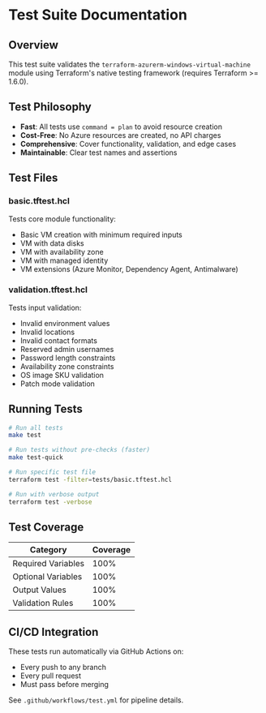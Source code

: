 # Test Suite Documentation

## Overview

This test suite validates the `terraform-azurerm-windows-virtual-machine` module using Terraform's native testing framework (requires Terraform >= 1.6.0).

## Test Philosophy

- **Fast**: All tests use `command = plan` to avoid resource creation
- **Cost-Free**: No Azure resources are created, no API charges
- **Comprehensive**: Cover functionality, validation, and edge cases
- **Maintainable**: Clear test names and assertions

## Test Files

### basic.tftest.hcl
Tests core module functionality:
- Basic VM creation with minimum required inputs
- VM with data disks
- VM with availability zone
- VM with managed identity
- VM extensions (Azure Monitor, Dependency Agent, Antimalware)

### validation.tftest.hcl
Tests input validation:
- Invalid environment values
- Invalid locations
- Invalid contact formats
- Reserved admin usernames
- Password length constraints
- Availability zone constraints
- OS image SKU validation
- Patch mode validation

## Running Tests

```bash
# Run all tests
make test

# Run tests without pre-checks (faster)
make test-quick

# Run specific test file
terraform test -filter=tests/basic.tftest.hcl

# Run with verbose output
terraform test -verbose
```

## Test Coverage

| Category | Coverage |
|----------|----------|
| Required Variables | 100% |
| Optional Variables | 100% |
| Output Values | 100% |
| Validation Rules | 100% |

## CI/CD Integration

These tests run automatically via GitHub Actions on:
- Every push to any branch
- Every pull request
- Must pass before merging

See `.github/workflows/test.yml` for pipeline details.
